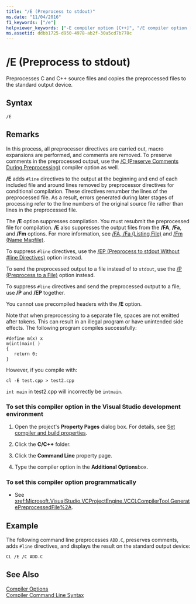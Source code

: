 ```yaml
---
title: "/E (Preprocess to stdout)"
ms.date: "11/04/2016"
f1_keywords: ["/e"]
helpviewer_keywords: ["-E compiler option [C++]", "/E compiler option [C++]", "preprocessor output, copy to stdout", "preprocessor output"]
ms.assetid: ddbb1725-d950-4978-ab2f-30a5cd7b778c
---
```

# /E (Preprocess to stdout)

Preprocesses C and C++ source files and copies the preprocessed files to the standard output device.

## Syntax

```
/E
```

## Remarks

In this process, all preprocessor directives are carried out, macro expansions are performed, and comments are removed. To preserve comments in the preprocessed output, use the [/C (Preserve Comments During Preprocessing)](c-preserve-comments-during-preprocessing.md) compiler option as well.

**/E** adds `#line` directives to the output at the beginning and end of each included file and around lines removed by preprocessor directives for conditional compilation. These directives renumber the lines of the preprocessed file. As a result, errors generated during later stages of processing refer to the line numbers of the original source file rather than lines in the preprocessed file.

The **/E** option suppresses compilation. You must resubmit the preprocessed file for compilation. **/E** also suppresses the output files from the **/FA**, **/Fa**, and **/Fm** options. For more information, see [/FA, /Fa (Listing File)](fa-fa-listing-file.md) and [/Fm (Name Mapfile)](fm-name-mapfile.md).

To suppress `#line` directives, use the [/EP (Preprocess to stdout Without #line Directives)](ep-preprocess-to-stdout-without-hash-line-directives.md) option instead.

To send the preprocessed output to a file instead of to `stdout`, use the [/P (Preprocess to a File)](p-preprocess-to-a-file.md) option instead.

To suppress `#line` directives and send the preprocessed output to a file, use **/P** and **/EP** together.

You cannot use precompiled headers with the **/E** option.

Note that when preprocessing to a separate file, spaces are not emitted after tokens. This can result in an illegal program or have unintended side effects. The following program compiles successfully:

```
#define m(x) x
m(int)main( )
{
   return 0;
}
```

However, if you compile with:

```
cl -E test.cpp > test2.cpp
```

`int main` in test2.cpp will incorrectly be `intmain`.

### To set this compiler option in the Visual Studio development environment

1. Open the project's **Property Pages** dialog box. For details, see [Set compiler and build properties](../working-with-project-properties.md).

1. Click the **C/C++** folder.

1. Click the **Command Line** property page.

1. Type the compiler option in the **Additional Options**box.

### To set this compiler option programmatically

- See <xref:Microsoft.VisualStudio.VCProjectEngine.VCCLCompilerTool.GeneratePreprocessedFile%2A>.

## Example

The following command line preprocesses `ADD.C`, preserves comments, adds `#line` directives, and displays the result on the standard output device:

```
CL /E /C ADD.C
```

## See Also

[Compiler Options](compiler-options.md)<br/>
[Compiler Command Line Syntax](compiler-command-line-syntax.md)